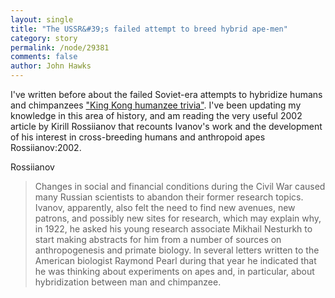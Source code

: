 ```yaml
---
layout: single 
title: "The USSR&#39;s failed attempt to breed hybrid ape-men" 
category: story
permalink: /node/29381
comments: false 
author: John Hawks 
---
```



I've written before about the failed Soviet-era attempts to hybridize humans and chimpanzees <a href="http://johnhawks.net/weblog/topics/history/king_kong_soviet_humanzee_2005.html">"King Kong humanzee trivia"</a>. I've been updating my knowledge in this area of history, and am reading the very useful 2002 article by Kirill Rossiianov that recounts Ivanov's work and the development of his interest in cross-breeding humans and anthropoid apes <bib>Rossiianov:2002</bib>. 

Rossiianov 




<blockquote>Changes in social and financial conditions during the Civil War caused many Russian scientists to abandon their former research topics. Ivanov, apparently, also felt the need to find new avenues, new patrons, and possibly new sites for research, which may explain why, in 1922, he asked his young research associate Mikhail Nesturkh to start making abstracts for him from a number of sources on anthropogenesis and primate biology. In several letters written to the American biologist Raymond Pearl during that year he indicated that he was thinking about experiments on apes and, in particular, about hybridization between man and chimpanzee.</blockquote>


